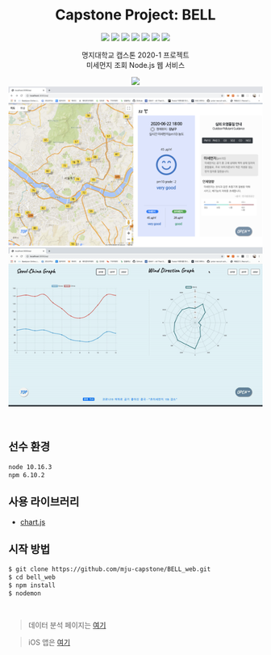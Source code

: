 <h1 align="center">Capstone Project: BELL</h1>

<p align="center">
  
  <img src="https://img.shields.io/badge/Capstone-2020-red" />
  <img src="https://img.shields.io/badge/data-analysis-ff69b4" />
  <img src="https://img.shields.io/badge/BELL-orange" />
  <img src="https://img.shields.io/badge/Nodejs-web-yellow" />
  <img src="https://img.shields.io/badge/MySQL-green" />
  <img src="https://img.shields.io/badge/pug-gray" />
  <img src="https://img.shields.io/badge/MJU-blue" />
   
</p>

<p align="center">
  명지대학교 캡스톤 2020-1 프로젝트 <br/> 
  미세먼지 조회 Node.js 웹 서비스 <br/>
</p>

<p align="center">
  <img src="./screenshots/screen1.png" width="800" />
  <img src="./screenshots/screen2.png" width="800" />
  <img src="./screenshots/screen3.gif" width="800" />
</p>

<br/>

## 선수 환경
```
node 10.16.3
npm 6.10.2
```
## 사용 라이브러리

- [chart.js](https://www.chartjs.org/)


## 시작 방법

```
$ git clone https://github.com/mju-capstone/BELL_web.git
$ cd bell_web
$ npm install 
$ nodemon
```

<br/>

> 데이터 분석 페이지는 [여기](https://github.com/mju-capstone/BELL_data_analysis)

> iOS 앱은 [여기](https://github.com/ChoiEunji0114/BELL_iOS)
